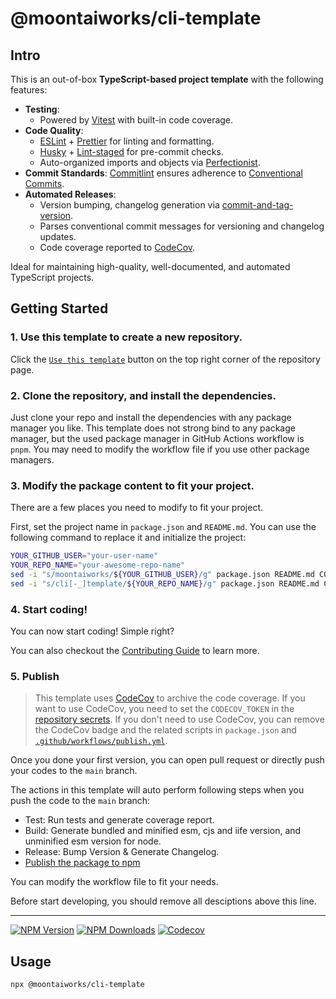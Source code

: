 # @moontaiworks/cli-template

## Intro

This is an out-of-box **TypeScript-based project template** with the following features:

- **Testing**:
  - Powered by [Vitest](https://github.com/vitest-dev/vitest) with built-in code coverage.
- **Code Quality**:
  - [ESLint](https://eslint.org) + [Prettier](https://prettier.io) for linting and formatting.
  - [Husky](https://github.com/typicode/husky) + [Lint-staged](https://github.com/okonet/lint-staged) for pre-commit checks.
  - Auto-organized imports and objects via [Perfectionist](https://github.com/azat-io/eslint-plugin-perfectionist).
- **Commit Standards**: [Commitlint](https://github.com/conventional-changelog/commitlint) ensures adherence to [Conventional Commits](https://www.conventionalcommits.org).
- **Automated Releases**:
  - Version bumping, changelog generation via [commit-and-tag-version](https://github.com/absolute-version/commit-and-tag-version).
  - Parses conventional commit messages for versioning and changelog updates.
  - Code coverage reported to [CodeCov](https://codecov.io).

Ideal for maintaining high-quality, well-documented, and automated TypeScript projects.

## Getting Started

### 1. Use this template to create a new repository.

Click the [`Use this template`](https://github.com/new?template_name=cli-template&template_owner=moontaiworks) button on the top right corner of the repository page.

### 2. Clone the repository, and install the dependencies.

Just clone your repo and install the dependencies with any package manager you like. This template does not strong bind to any package manager, but the used package manager in GitHub Actions workflow is `pnpm`. You may need to modify the workflow file if you use other package managers.

### 3. Modify the package content to fit your project.

There are a few places you need to modify to fit your project.

First, set the project name in `package.json` and `README.md`. You can use the following command to replace it and initialize the project:

```bash
YOUR_GITHUB_USER="your-user-name"
YOUR_REPO_NAME="your-awesome-repo-name"
sed -i "s/moontaiworks/${YOUR_GITHUB_USER}/g" package.json README.md CONTRIGUTING.md .github/workflows/*
sed -i "s/cli[-_]template/${YOUR_REPO_NAME}/g" package.json README.md CONTRIGUTING.md .github/workflows/*
```

### 4. Start coding!

You can now start coding! Simple right?

You can also checkout the [Contributing Guide](CONTRIBUTING.md) to learn more.

### 5. Publish

> This template uses [CodeCov](https://docs.codecov.com/docs/quick-start) to archive the code coverage.
> If you want to use CodeCov, you need to set the `CODECOV_TOKEN` in the [repository secrets](https://github.com/moontaiworks/cli-template/settings/secrets/actions).
> If you don't need to use CodeCov, you can remove the CodeCov badge and the related scripts in `package.json` and [`.github/workflows/publish.yml`](.github/workflows/publish.yml).

Once you done your first version, you can open pull request or directly push your codes to the `main` branch.

The actions in this template will auto perform following steps when you push the code to the `main` branch:

- Test: Run tests and generate coverage report.
- Build: Generate bundled and minified esm, cjs and iife version, and unminified esm version for node.
- Release: Bump Version & Generate Changelog.
- [Publish the package to npm](https://www.npmjs.com/package/@moontaiworks/cli-template/)

You can modify the workflow file to fit your needs.

Before start developing, you should remove all desciptions above this line.

---

[![NPM Version](https://img.shields.io/npm/v/@moontaiworks/cli-template)](https://www.npmjs.com/package/@moontaiworks/cli-template)
[![NPM Downloads](https://img.shields.io/npm/d18m/@moontaiworks/cli-template)](https://www.npmjs.com/package/@moontaiworks/cli-template)
[![Codecov](https://codecov.io/gh/moontaiworks/cli-template/graph/badge.svg)](https://codecov.io/gh/moontaiworks/cli-template)

## Usage

```
npx @moontaiworks/cli-template
```
